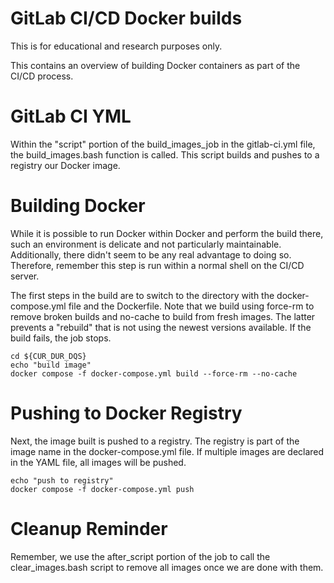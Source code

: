 # GitLab CI/CD Docker builds

This is for educational and research purposes only. 

This contains an overview of building Docker containers as part of the CI/CD process.

# GitLab CI YML

Within the "script" portion of the build_images_job in the gitlab-ci.yml file, the build_images.bash function is called. This script builds and pushes to a registry our Docker image.

# Building Docker

While it is possible to run Docker within Docker and perform the build there, such an environment is delicate and not particularly maintainable. Additionally, there didn't seem to be any real advantage to doing so. Therefore, remember this step is run within a normal shell on the CI/CD server.

The first steps in the build are to switch to the directory with the docker-compose.yml file and the Dockerfile. Note that we build using force-rm to remove broken builds and no-cache to build from fresh images. The latter prevents a "rebuild" that is not using the newest versions available. If the build fails, the job stops.

```
cd ${CUR_DUR_DQS}
echo "build image"
docker compose -f docker-compose.yml build --force-rm --no-cache
```

# Pushing to Docker Registry

Next, the image built is pushed to a registry. The registry is part of the image name in the docker-compose.yml file. If multiple images are declared in the YAML file, all images will be pushed.

```
echo "push to registry"
docker compose -f docker-compose.yml push
```

# Cleanup Reminder

Remember, we use the after_script portion of the job to call the clear_images.bash script to remove all images once we are done with them.

